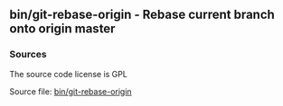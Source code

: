 ## bin/git-rebase-origin - Rebase current branch onto origin master


### Sources
<a href="#sources"></a>
<!-- dev.mdmark  mdmark:MDSECTION  state:BEG_AUTO  param:Sources -->
The source code license is GPL

Source file: [bin/git-rebase-origin](/bin/git-rebase-origin)

<!-- dev.mdmark  mdmark:MDSECTION  state:END_AUTO  param:Sources -->

